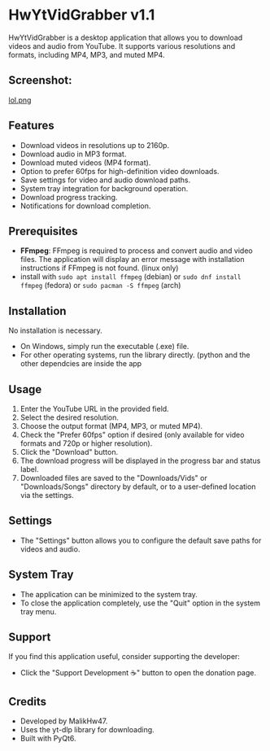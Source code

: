 #   HwYtVidGrabber v1.1

HwYtVidGrabber is a desktop application that allows you to download videos and audio from YouTube. It supports various resolutions and formats, including MP4, MP3, and muted MP4.

## Screenshot:

[lol.png](screenshots/lol.png)

##   Features

* Download videos in resolutions up to 2160p.
* Download audio in MP3 format.
* Download muted videos (MP4 format).
* Option to prefer 60fps for high-definition video downloads.
* Save settings for video and audio download paths.
* System tray integration for background operation.
* Download progress tracking.
* Notifications for download completion.

##   Prerequisites

* **FFmpeg**: FFmpeg is required to process and convert audio and video files. The application will display an error message with installation instructions if FFmpeg is not found. (linux only)
* install with `sudo apt install ffmpeg` (debian) or `sudo dnf install ffmpeg` (fedora) or `sudo pacman -S ffmpeg` (arch)

##   Installation

No installation is necessary.

* On Windows, simply run the executable (.exe) file.
* For other operating systems, run the library directly. (python and the other dependcies are inside the app

##   Usage

1.  Enter the YouTube URL in the provided field.
2.  Select the desired resolution.
3.  Choose the output format (MP4, MP3, or muted MP4).
4.  Check the "Prefer 60fps" option if desired (only available for video formats and 720p or higher resolution).
5.  Click the "Download" button.
6.  The download progress will be displayed in the progress bar and status label.
7.  Downloaded files are saved to the "Downloads/Vids" or "Downloads/Songs" directory by default, or to a user-defined location via the settings.

##   Settings

* The "Settings" button allows you to configure the default save paths for videos and audio.

##   System Tray

* The application can be minimized to the system tray.
* To close the application completely, use the "Quit" option in the system tray menu.

##   Support

If you find this application useful, consider supporting the developer:

* Click the "Support Development ☕" button to open the donation page.

##   Credits

* Developed by MalikHw47.
* Uses the yt-dlp library for downloading.
* Built with PyQt6.
